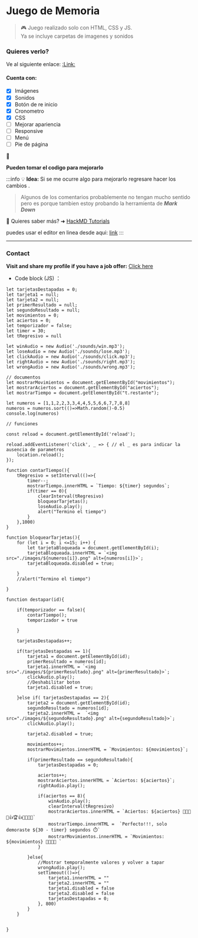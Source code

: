 # Juego de Memoria



>  :video_game: Juego realizado solo con HTML, CSS y JS.  
> Ya se incluye carpetas de imagenes y sonidos 

###  Quieres verlo?

Ve al siguiente enlace: [:Link:](https://juego-de-memoria-omega.vercel.app/)

#### Cuenta con: 

- [x] Imágenes
- [x] Sonidos
- [x] Botón de re inicio
- [x] Cronometro
- [x] CSS
- [ ] Mejorar apariencia
- [ ] Responsive
- [ ] Menú
- [ ] Pie de página

:rocket: 


**Pueden tomar el codigo para mejorarlo** 


:::info
:bulb: **Idea:** Si se me ocurre algo para mejorarlo regresare hacer los cambios .



> Algunos de los comentarios probablemente no tengan mucho sentido pero es porque tambien estoy probando la herramienta de ***Mark Down***


:pushpin: Quieres saber más? ➜ [HackMD Tutorials](https://hackmd.io/c/tutorials) 

puedes usar el editor en linea desde aqui: [link](ackmd.io)
:::

---

### Contact

<i class="fa fa-share-alt"></i> **Visit and share my profile if you have a job offer:** [Click here](https://www.linkedin.com/in/davidvazgon/) 



- Code block (JS) ：
```javascript=16
let tarjetasDestapadas = 0;
let tarjeta1 = null;
let tarjeta2 = null;
let primerResultado = null;
let segundoResultado = null;
let movimientos = 0;
let aciertos = 0;
let temporizador = false;
let timer = 30;
let tRegresivo = null

let winAudio = new Audio('./sounds/win.mp3');
let loseAudio = new Audio('./sounds/lose.mp3');
let clickAudio = new Audio('./sounds/click.mp3');
let rightAudio = new Audio('./sounds/right.mp3');
let wrongAudio = new Audio('./sounds/wrong.mp3');

// documentos
let mostrarMovimientos = document.getElementById("movimientos");
let mostrarAciertos = document.getElementById("aciertos");
let mostrarTiempo = document.getElementById("t.restante");

let numeros = [1,1,2,2,3,3,4,4,5,5,6,6,7,7,8,8]
numeros = numeros.sort(()=>Math.random()-0.5)
console.log(numeros)

// funciones

const reload = document.getElementById('reload');

reload.addEventListener('click', _ => { // el _ es para indicar la ausencia de parametros
    location.reload();
});

function contarTiempo(){
    tRegresivo = setInterval(()=>{
        timer--;
        mostrarTiempo.innerHTML = `Tiempo: ${timer} segundos`;
        if(timer == 0){
            clearInterval(tRegresivo)
            bloquearTarjetas();
            loseAudio.play();
            alert("Termino el tiempo")
        }
    },1000)
}

function bloquearTarjetas(){
    for (let i = 0; i <=15; i++) {
        let tarjetaBloqueada = document.getElementById(i);
        tarjetaBloqueada.innerHTML = `<img src="./images/${numeros[i]}.png" alt={numeros[i]}>`;
        tarjetaBloqueada.disabled = true;
        
    }
    //alert("Termino el tiempo")

}

function destapar(id){

    if(temporizador == false){
        contarTiempo();
        temporizador = true

    }

    tarjetasDestapadas++;
    
    if(tarjetasDestapadas == 1){
        tarjeta1 = document.getElementById(id);
        primerResultado = numeros[id];
        tarjeta1.innerHTML = `<img src="./images/${primerResultado}.png" alt={primerResultado}>`;
        clickAudio.play();
        //Deshabilitar boton
        tarjeta1.disabled = true;
        
    }else if( tarjetasDestapadas == 2){
        tarjeta2 = document.getElementById(id);
        segundoResultado = numeros[id];
        tarjeta2.innerHTML =  `<img src="./images/${segundoResultado}.png" alt={segundoResultado}>`;
        clickAudio.play();

        tarjeta2.disabled = true;

        movimientos++;
        mostrarMovimientos.innerHTML = `Movimientos: ${movimientos}`;
        
        if(primerResultado == segundoResultado){
            tarjetasDestapadas = 0;
            
            aciertos++;
            mostrarAciertos.innerHTML = `Aciertos: ${aciertos}`;
            rightAudio.play();

            if(aciertos == 8){
                winAudio.play();
                clearInterval(tRegresivo)
                mostrarAciertos.innerHTML = `Aciertos: ${aciertos} 🎊🎊🎉🎉👍🏆👍🎉🎉🎊🎊`
                mostrarTiempo.innerHTML =  `Perfecto!!!, solo demoraste ${30 - timer} segundos ⏱️`
                mostrarMovimientos.innerHTML = `Movimientos: ${movimientos} 🤟🤟😎😎 `
            }

        }else{
            //Mostrar temporalmente valores y volver a tapar
            wrongAudio.play();
            setTimeout(()=>{
                tarjeta1.innerHTML = ""
                tarjeta2.innerHTML = ""
                tarjeta1.disabled = false
                tarjeta2.disabled = false
                tarjetasDestapadas = 0;
            }, 800)
        }
    }


}
```



